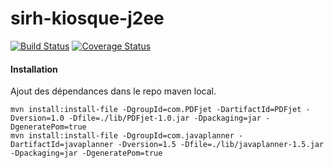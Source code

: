 # sirh-kiosque-j2ee

[![Build Status](https://travis-ci.org/DSI-Ville-Noumea/sirh-kiosque-j2ee.svg?branch=master)](https://travis-ci.org/DSI-Ville-Noumea/sirh-kiosque-j2ee) 
[![Coverage Status](https://coveralls.io/repos/github/DSI-Ville-Noumea/sirh-kiosque-j2ee/badge.svg)](https://coveralls.io/github/DSI-Ville-Noumea/sirh-kiosque-j2ee)


#### Installation

Ajout des dépendances dans le repo maven local.


```
mvn install:install-file -DgroupId=com.PDFjet -DartifactId=PDFjet -Dversion=1.0 -Dfile=./lib/PDFjet-1.0.jar -Dpackaging=jar -DgeneratePom=true
mvn install:install-file -DgroupId=com.javaplanner -DartifactId=javaplanner -Dversion=1.5 -Dfile=./lib/javaplanner-1.5.jar -Dpackaging=jar -DgeneratePom=true
```
